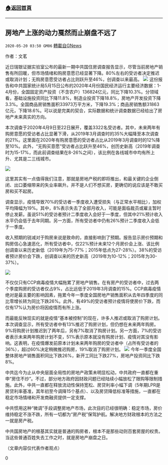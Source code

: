 ###  [:house:返回首頁](https://github.com/ourhimalayas/txt)
---

## 房地产上涨的动力戛然而止崩盘不远了
`2020-05-20 03:50 GM06` [轉載自GNews](https://gnews.org/zh-hant/207864/)

作者：文茗

近日瑞银证据实验室公布的最新一期中共国住房调查报告显示，尽管当前房地产销售有所回暖，但市场情绪和购房意愿已经显著下降。80%左右的受访者决定推迟或取消计划；无购房意愿受访者占比则跃升至46%，创调查以来最高。
![](https://s3.amazonaws.com/gnews-media-offload/wp-content/uploads/2020/05/20033955/6-21.jpg)
这份报告和中共国家统计局5月15日公布的2020年4月份国民经济运行主要经济数据：1-4月份，全国固定资产投资（不含农户）136824亿元，同比下降10.3%。分领域看，基础设施投资同比下降11.8%，制造业投资下降18.8%，房地产开发投资下降3.3%。全国商品房销售面积33973万平方米，下降19.3%；商品房销售额31863亿元，下降18.6%。可以说是完美的契合，实际数据和统计调查数据已经给出了房地产未来真实的方向。

本次调查于2020年4月9日至22日展开，覆盖3322名受访者。其中，未来两年有购房意愿的受访者占比显著下滑，从2019年3月调查时的35%大幅降至本次调查的21%。这里面在2020年有购房意愿的受访者占比从2019年3月调查时的12%降至10%。此外，“无购买意愿”受访者占比跃升至46%，创历史新高（2019年调查时为15-17%，而此前调查结果在8-26%之间），该比例在各线城市中均有所上升、尤其是二三线城市。

![](https://s3.amazonaws.com/gnews-media-offload/wp-content/uploads/2020/05/20034036/7-18-1.jpg)

这里其实有一点值得我们注意，那就是房地产税的即将推出，和最关键的企业倒闭、出口萎缩带来的失业率飙升。并不是人们不想买房，更确切的说应该是不敢买房和买不起房。

调查显示，疫情导致70%的受访者一季度收入遭受损失（与正常水平相比），加权平均降幅为19%。其中，8%表示失去了全部月收入，可能是面临裁员或雇主暂时停止发薪。虽说51%的受访者预计二季度收入会好于一季度，但其中21%预计收入水平仍会低于去年同期。另一方面，所有受访者中仍有26%预计二季度收入会低于一季度。

收入预期的锐减对于购房来说是致命的，直接影响到了预期。报告显示房价预期和购房信心急速恶化，所有受访者中，仅22%预计未来12个月房价会上涨、该比例创调查以来历史新低（2019年为75-77%；2015年低点为27-28%）。38%的受访者预计房价会下跌，创调查以来的历史新高（2019年为10-12%；2015年为30-37%）。

![](https://s3.amazonaws.com/gnews-media-offload/wp-content/uploads/2020/05/20034121/8-10-1.jpg)

不仅仅只有CCP病毒疫情大幅拖累了房地产销售。在有房产的受访者中，过去两个季度购房的受访者仅占9%，占比远低于2019年3月调查的15%。CCP病毒疫情绝对是最主要的影响因素，拖累今年一季度全国房地产销售面积从去年四季度的同比零增长转为同比下跌26%。此外，有49%的受访者预计疫情将使房价下跌，而仅有17%认为房价将因疫情而有所上涨。

而最能反映现实的就是疫情“基本被控制”的现在，许多人推迟或取消了购房计划。本次调查显示，所有受访者中有13%推迟了购房计划，但仍想在未来两年购房。9%将购房计划推迟到了两年后，另有7%取消了购房计划。另一方面，7%的受访者表示未来两年购房计划不变，51%表示原本就没有购房计划、疫情对其没有影响。这表明，在疫情爆发前原本计划未来两年购房的受访者中（占所有受访者的36%），超过60%决定稍微推迟购房，19%取消了购房计划。
![](https://s3.amazonaws.com/gnews-media-offload/wp-content/uploads/2020/05/20034200/9-7.jpg)
今年一季度全国整体房地产销售面积同比下跌26%，新开工同比下跌27%，房地产投资同比下跌8%。

中共迄今为止从中央层面全局性的房地产政策未明显松动，中共政府一直都在重申“房住不炒”。不过，部分地方政府因财政问题已经陆续小幅放松了限购等限制措施。此外，中共一直都在释放流动性保持宽松、房贷利率小幅下调（5年期LPR是房贷利率基准，其年初至今调降15个基点）、以及房贷降低标准等措施，一直都在稳定市场情绪和开发商融资提供一定支撑。

中共惯用这种“微调”手段调整房地产市场，此次目的已经很明确：稳定市场，房价维持稳定不涨不跌，所有一切都为“房产税”保驾护航。解决地方财政根本的方法之一就是房产税。

中共国房地产的根基其实就是普通的购房者，根本不是那些动则百套房屋的权贵。当这些普通百姓失去工作之时，就是房地产崩盘之日。

（文章内容仅代表作者观点）

0

